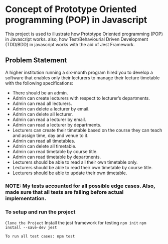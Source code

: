 # Concept of Prototype Oriented programming (POP) in Javascript
This project is used to illustrate how Prototype Oriented programming (POP) in Javascript works. also, how Test/Behaviourial Driven Development (TDD/BDD) in javascript works with the aid of Jest Framework.

## Problem Statement
A higher institution running a six-month program hired you to develop a software that enables only their lecturers to manage their lecture timetable with the following specifications:

- There should be an admin.
- Admin can create lecturers with respect to lecturer’s departments.
- Admin can read all lecturers.
- Admin can delete a lecturer by email.
- Admin can delete all lecturer.
- Admin can read a lecturer by email.
- Admin can read a lecturer by departments.
- Lecturers can create their timetable based on the course they can teach and assign time, day and venue to it.
- Admin can read all timetables. 
- Admin can delete all timetable.
- Admin can read timetable by course title.
- Admin can read timetable by departments.
- Lecturers should be able to read all their own timetable only.
- Lecturers should be able to read their own timetable by course title.
- Lecturers should be able to update their own timetable.

### NOTE: My tests accounted for all possible edge cases. Also, made sure that all tests are failing before actual implementation.

### To setup and run the project
```Clone the Project```
Install the jest framework for testing
```npm init```
```npm install --save-dev jest```

``To run all test cases: npm test``


